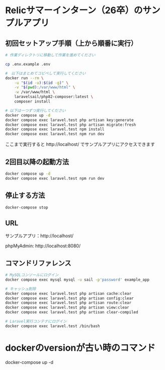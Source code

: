 # Relicサマーインターン（26卒）のサンプルアプリ

## 初回セットアップ手順（上から順番に実行）

```sh
# 作業ディレクトリに移動して作業を進めてください 

cp .env.example .env

#　以下はまとめてコピペして実行してください
docker run --rm \
    -u "$(id -u):$(id -g)" \
    -v "$(pwd):/var/www/html" \
    -w /var/www/html \
    laravelsail/php82-composer:latest \
    composer install

# 以下は一つずつ実行してください
docker compose up -d
docker compose exec laravel.test php artisan key:generate
docker compose exec laravel.test php artisan migrate:fresh
docker compose exec laravel.test npm install
docker compose exec laravel.test npm run dev
```

ここまで実行すると http://localhost/ でサンプルアプリにアクセスできます

## 2回目以降の起動方法

```sh
docker compose up -d
docker compose exec laravel.test npm run dev
```

## 停止する方法

```sh
docker-compose stop
```

## URL
サンプルアプリ：http://localhost/

phpMyAdmin: http://localhost:8080/

## コマンドリファレンス

```sh
# MySQLコンソールにログイン
docker compose exec mysql mysql -u sail -p'password' example_app

# キャッシュ削除
docker compose exec laravel.test php artisan cache:clear
docker compose exec laravel.test php artisan config:clear
docker compose exec laravel.test php artisan route:clear
docker compose exec laravel.test php artisan view:clear
docker compose exec laravel.test php artisan clear-compiled

# Laravel実行コンテナにログイン
docker compose exec laravel.test /bin/bash
```
# dockerのversionが古い時のコマンド
docker-compose up -d